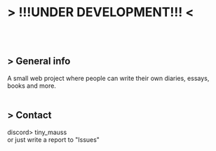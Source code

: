 <h1> > !!!UNDER DEVELOPMENT!!! < </h1>
<br>
<br>

<h2>> General info </h2>
A small web project where people can write their own diaries, essays, books and more.

<br>
<br>

<h2>> Contact </h2>
discord> tiny_mauss<br>
or just write a report to "Issues"

